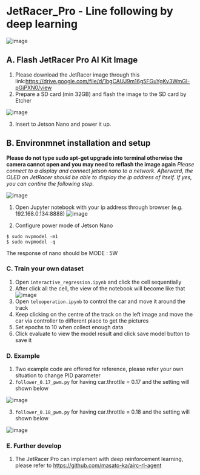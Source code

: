 # JetRacer_Pro - Line following by deep learning
![image](https://github.com/laitathei/JetRacer_Pro/blob/main/Image/view.jpeg)

## A. Flash JetRacer Pro AI Kit Image
1) Please download the JetRacer image through this link:https://drive.google.com/file/d/1bgCAUJ9m16g5FGuYgKy3WmGI-pGjPXN0/view
2) Prepare a SD card (min 32GB) and flash the image to the SD card by Etcher

![image](https://github.com/laitathei/JetRacer_Pro/blob/main/Image/balenaEtcher.png)

3) Insert to Jetson Nano and power it up.

## B. Environmnet installation and setup
**Please do not type sudo apt-get upgrade into terminal otherwise the camera cannot open and you may need to reflash the image again**
*Please connect to a display and connect jetson nano to a network. Afterward, the OLED on JetRacer should be able to display the ip address of itself. If yes, you can contine the following step.*

![image](https://github.com/laitathei/JetRacer_Pro/blob/main/Image/pin.jpeg)

1) Open Jupyter notebook with your ip address through browser (e.g. 192.168.0.134:8888)
![image](https://github.com/laitathei/JetRacer_Pro/blob/main/Image/notebook.png)

2) Configure power mode of Jetson Nano
```
$ sudo nvpmodel -m1
$ sudo nvpmodel -q
```
The response of nano should be MODE : 5W

### C. Train your own dataset
1) Open ```interactive_regression.ipynb``` and click the cell sequentially
2) After click all the cell, the view of the notebook will become like that
![image](https://github.com/laitathei/JetRacer_Pro/blob/main/Image/shown.png)
3) Open ```teleoperation.ipynb``` to control the car and move it around the track
4) Keep clicking on the centre of the track on the left image and move the car via controller to different place to get the pictures
5) Set epochs to 10 when collect enough data
6) Click evaluate to view the model result and click save model button to save it

### D. Example
1) Two example code are offered for reference, please refer your own situation to change PID parameter
2) ```follower_0.17_pwm.py``` for having car.throttle = 0.17 and the setting will shown below

![image](https://github.com/laitathei/JetRacer_Pro/blob/main/Image/0.17_pwm.jpeg)

3) ```follower_0.18_pwm.py``` for having car.throttle = 0.18 and the setting will shown below


![image](https://github.com/laitathei/JetRacer_Pro/blob/main/Image/0.18_pwm.jpeg)

### E. Further develop
1) The JetRacer Pro can implement with deep reinforcement learning, please refer to https://github.com/masato-ka/airc-rl-agent
